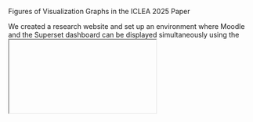 Figures of Visualization Graphs in the ICLEA 2025 Paper

We created a research website and set up an environment where Moodle and the Superset dashboard can be displayed simultaneously using the <iframe> tag. The left side of Figure 2 is the Moodle screen, and the right side is the dashboard screen visualized by Apache Superset.  

![research website](image/res_web_site.png)

# Graph No.1 : Frequency by access time
![graph no.1](image/gra_01_en.png)

# Graph No.2 : Engagement status
![graph no.2](image/gra_02_en.png)

# Graph No.3 : Graph chart
![graph no.3](image/gra_03_en.png)

# Graph No.4 : Graph chart V2
![graph no.4](image/gra_04_en.png)

# Graph No.5 : User activity frequency
![graph no.5](image/gra_05_en.png)

# Graph No.6 : Number of accesses (users / day)
![graph no.6](image/gra_06_en.png)

# Graph No.7 : Activity of all learners
![graph no.7](image/gra_07_en.png)

# Graph No.8 : Cumulative user events
![graph no.8](image/gra_08_en.png)

# Graph No.9 : LMS events
![graph no.9](image/gra_09_en.png)

# Graph No.10 : Task activity check (ECharts)
![graph no.10](image/gra_10_en.png)

# Graph No.11 : User activity history (ECharts)
![graph no.11](image/gra_11_en.png)

